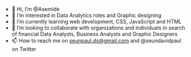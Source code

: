 - 👋 Hi, I’m @Asemide
- 👀 I’m interested in Data Analytics roles and Graphic designing
- 🌱 I’m currently learning web development, CSS, JavaScript and HTML
- 💞️ I’m looking to collaborate with organizations and individuals in search of financial Data Analysts, Business Analysts and Graphic Designers
- 📫 How to reach me on seunpaul.ds@gmail.com and @seundavidpaul on Twitter

<!---
Asemide/Asemide is a ✨ special ✨ repository because its `README.md` (this file) appears on your GitHub profile.
You can click the Preview link to take a look at your changes.
--->
